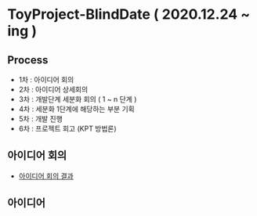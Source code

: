 # ToyProject-BlindDate ( 2020.12.24 ~ ing )

## Process
* 1차 : 아이디어 회의
* 2차 : 아이디어 상세회의
* 3차 : 개발단계 세분화 회의 ( 1 ~ n 단계 )
* 4차 : 세분화 1단계에 해당하는 부분 기획
* 5차 : 개발 진행
* 6차 : 프로젝트 회고 (KPT 방법론)

## 아이디어 회의
* [아이디어 회의 결과](https://github.com/DevHyeon0312/ToyProject-BlindDate/blob/main/1st_idea_conference.md)

## 아이디어 
